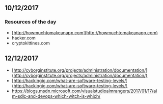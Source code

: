 ## 10/12/2017

### Resources of the day

* [http://howmuchtomakeanapp.com](http://howmuchtomakeanapp.com)
* hacker.com
* cryptokittines.com

## 12/12/2017

* [http://cyborginstitute.org/projects/administration/documentation/](http://cyborginstitute.org/projects/administration/documentation/)
* [http://hackingig.com/what-are-software-testing-levels/](http://hackingig.com/what-are-software-testing-levels/)
* https://blogs.msdn.microsoft.com/visualstudioalmrangers/2017/01/17/alm-sdlc-and-devops-which-witch-is-which/



